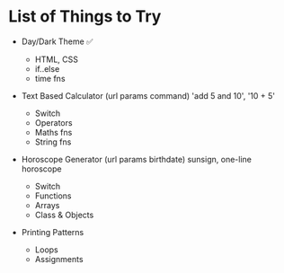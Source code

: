 # List of Things to Try

- Day/Dark Theme ✅
  - HTML, CSS
  - if..else
  - time fns

- Text Based Calculator (url params command) 'add 5 and 10', '10 + 5'
  - Switch
  - Operators
  - Maths fns
  - String fns
  
- Horoscope Generator (url params birthdate) sunsign, one-line horoscope
  - Switch
  - Functions
  - Arrays
  - Class & Objects

- Printing Patterns
  - Loops
  - Assignments
